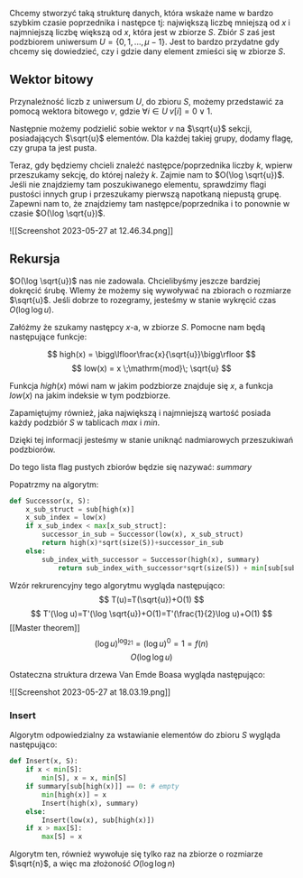 Chcemy stworzyć taką strukturę danych, która wskaże name w bardzo szybkim czasie poprzednika i następce tj: największą liczbę mniejszą od $x$ i najmniejszą liczbę większą od $x$, która jest w zbiorze $S$. Zbiór $S$ zaś jest podzbiorem uniwersum $U=\{0,1,...,\mu-1\}$. Jest to bardzo przydatne gdy chcemy się dowiedzieć, czy i gdzie dany element zmieści się w zbiorze $S$.

## Wektor bitowy

Przynależność liczb z uniwersum $U$, do zbioru $S$, możemy przedstawić za pomocą wektora bitowego $v$, gdzie $\forall i \in U\; v[i] = 0 \lor 1$.

Następnie możemy podzielić sobie wektor $v$ na $\sqrt{u}$ sekcji, posiadających $\sqrt{u}$ elementów. Dla każdej takiej grupy, dodamy flagę, czy grupa ta jest pusta.

Teraz, gdy będziemy chcieli znaleźć następce/poprzednika liczby $k$, wpierw przeszukamy sekcję, do której należy $k$. Zajmie nam to $O(\log \sqrt{u})$. Jeśli nie znajdziemy tam poszukiwanego elementu, sprawdzimy flagi pustości innych grup i przeszukamy pierwszą napotkaną niepustą grupę. Zapewni nam to, że znajdziemy tam następce/poprzednika i to ponownie w czasie $O(\log \sqrt{u})$.

![[Screenshot 2023-05-27 at 12.46.34.png]]

## Rekursja

$O(\log \sqrt{u})$ nas nie zadowala. Chcielibyśmy jeszcze bardziej dokręcić śrubę. WIemy że możemy się wywoływać na zbiorach o rozmiarze $\sqrt{u}$. Jeśli dobrze to rozegramy, jesteśmy w stanie wykręcić czas $O(\log \log u)$.

Załóżmy że szukamy następcy $x$-a, w zbiorze $S$. Pomocne nam będą następujące funkcje:

$$
high(x) = \bigg\lfloor\frac{x}{\sqrt{u}}\bigg\rfloor
$$
$$
low(x) = x \;\mathrm{mod}\; \sqrt{u}
$$

Funkcja $high(x)$ mówi nam w jakim podzbiorze znajduje się $x$, a funkcja $low(x)$ na jakim indeksie w tym podzbiorze.

Zapamiętujmy również, jaka największą i najmniejszą wartość posiada każdy podzbiór $S$ w tablicach $max$ i $min$.

Dzięki tej informacji jesteśmy w stanie uniknąć nadmiarowych przeszukiwań podzbiorów.

Do tego lista flag pustych zbiorów będzie się nazywać: $summary$

Popatrzmy na algorytm:

```python
def Successor(x, S):
	x_sub_struct = sub[high(x)]
	x_sub_index = low(x)
	if x_sub_index < max[x_sub_struct]:
		successor_in_sub = Successor(low(x), x_sub_struct)
		return high(x)*sqrt(size(S))+successor_in_sub
	else:
		sub_index_with_successor = Successor(high(x), summary)
			return sub_index_with_successor*sqrt(size(S)) + min[sub[sub_index_with_successor]]
```

Wzór rekrurencyjny tego algorytmu wygląda następująco:
$$
T(u)=T(\sqrt{u})+O(1)
$$
$$
T'(\log u)=T'(\log \sqrt{u})+O(1)=T'(\frac{1}{2}\log u)+O(1)
$$
[[Master theorem]]
$$
(\log u)^{\log_21}=(\log u)^0=1=f(n)
$$
$$
O(\log\log u)
$$

Ostateczna struktura drzewa Van Emde Boasa wygląda następująco:

![[Screenshot 2023-05-27 at 18.03.19.png]]

### Insert

Algorytm odpowiedzialny za wstawianie elementów do zbioru $S$ wygląda następująco:

```python
def Insert(x, S):
	if x < min[S]:
		min[S], x = x, min[S]
	if summary[sub[high(x)]] == 0: # empty
		min[high(x)] = x
		Insert(high(x), summary)
	else:
		Insert(low(x), sub[high(x)])
	if x > max[S]:
		max[S] = x
```

Algorytm ten, również wywołuje się tylko raz na zbiorze o rozmiarze $\sqrt{n}$, a więc ma złożoność $O(\log\log n)$